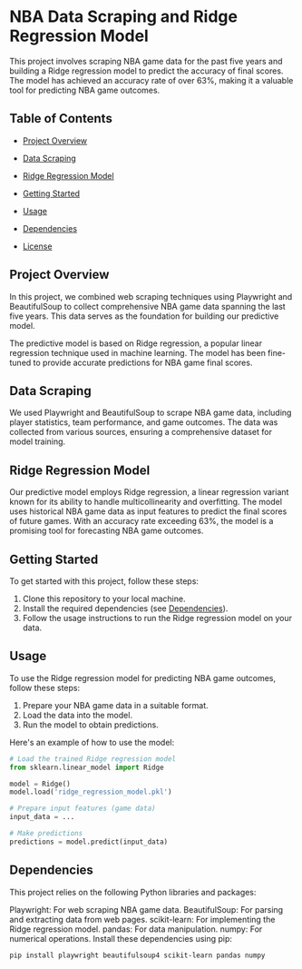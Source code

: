 # NBA Data Scraping and Ridge Regression Model

This project involves scraping NBA game data for the past five years and building a Ridge regression model to predict the accuracy of final scores. The model has achieved an accuracy rate of over 63%, making it a valuable tool for predicting NBA game outcomes.

## Table of Contents

- [Project Overview](#project-overview)
- [Data Scraping](#data-scraping)
- [Ridge Regression Model](#ridge-regression-model)
- [Getting Started](#getting-started)
- [Usage](#usage)
- [Dependencies](#dependencies)

- [License](#license)

## Project Overview

In this project, we combined web scraping techniques using Playwright and BeautifulSoup to collect comprehensive NBA game data spanning the last five years. This data serves as the foundation for building our predictive model.

The predictive model is based on Ridge regression, a popular linear regression technique used in machine learning. The model has been fine-tuned to provide accurate predictions for NBA game final scores.

## Data Scraping

We used Playwright and BeautifulSoup to scrape NBA game data, including player statistics, team performance, and game outcomes. The data was collected from various sources, ensuring a comprehensive dataset for model training.

## Ridge Regression Model

Our predictive model employs Ridge regression, a linear regression variant known for its ability to handle multicollinearity and overfitting. The model uses historical NBA game data as input features to predict the final scores of future games. With an accuracy rate exceeding 63%, the model is a promising tool for forecasting NBA game outcomes.

## Getting Started

To get started with this project, follow these steps:

1. Clone this repository to your local machine.
2. Install the required dependencies (see [Dependencies](#dependencies)).
3. Follow the usage instructions to run the Ridge regression model on your data.

## Usage

To use the Ridge regression model for predicting NBA game outcomes, follow these steps:

1. Prepare your NBA game data in a suitable format.
2. Load the data into the model.
3. Run the model to obtain predictions.

Here's an example of how to use the model:

```python
# Load the trained Ridge regression model
from sklearn.linear_model import Ridge

model = Ridge()
model.load('ridge_regression_model.pkl')

# Prepare input features (game data)
input_data = ...

# Make predictions
predictions = model.predict(input_data)
```

## Dependencies
This project relies on the following Python libraries and packages:

Playwright: For web scraping NBA game data.
BeautifulSoup: For parsing and extracting data from web pages.
scikit-learn: For implementing the Ridge regression model.
pandas: For data manipulation.
numpy: For numerical operations.
Install these dependencies using pip:

```
pip install playwright beautifulsoup4 scikit-learn pandas numpy
```
